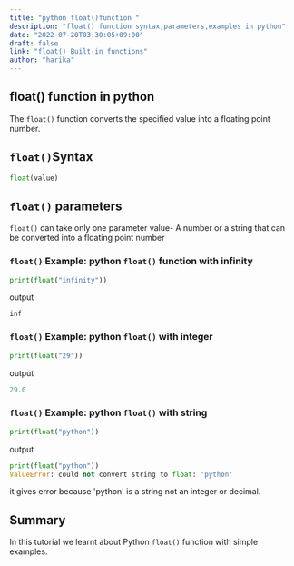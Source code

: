 ```yaml
---
title: "python float()function "
description: "float() function syntax,parameters,examples in python"
date: "2022-07-20T03:30:05+09:00"
draft: false
link: "float() Built-in functions"
author: "harika"
---
```


## float() function in python
The `float()` function converts the specified value into a floating point number.

## `float()`Syntax
```python
float(value)
```
##  `float()` parameters
 `float()` can take only one parameter
value- A number or a string that can be converted into a floating point number

### `float()` Example: python `float()` function with infinity
```python
print(float("infinity"))
```
output
```
inf
```

### `float()` Example: python `float()` with integer
```python
print(float("29"))
```
output
```python
29.0
```

### `float()` Example: python `float()` with string
```python
print(float("python"))
```
output
```python
print(float("python"))
ValueError: could not convert string to float: 'python'
```
it gives error because 'python' is a string not an integer or decimal.

## Summary
In this tutorial we learnt about Python `float()` function with simple examples.
